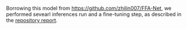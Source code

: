 Borrowing this model from https://github.com/zhilin007/FFA-Net, we performed sevearl inferences run and a fine-tuning step, as described in the [repository report](../report.pdf). 
